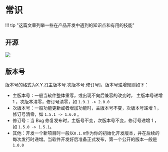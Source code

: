 # 常识

!!! tip "这篇文章列举一些在产品开发中遇到的知识点和有用的技能"

## 开源
![](https://philfan-pic.oss-cn-beijing.aliyuncs.com/img/20240714184808.png)



## 版本号

版本号的格式为X.Y.Z[主版本号.次版本号.修订号]，版本号递增规则如下：

- 主版本号：一般当软件整体重写，或出现不向后兼容的改变时， 主版本号递增 1 ，次版本清零，修订号清零，如 `1.9.1 -> 2.0.0`
- 次版本号：一般功能更新或者增加功能时，主版本号不变，次版本号递增 1 ，修订号清零，如 `1.5.1 -> 1.6.0` 。
- 修订号：当 Bug 修复发布时，主版号不变，次版本号不变，修订号递增 1 ，如 `1.5.0 -> 1.5.1`。
- 其他：开发一个新项目时一般以`0.1.0`作为你的初始化开发版本，并在后续的每次发行时递增。当软件开发好后准备正式发布，第一个公开的版本一般是`1.0.0`


